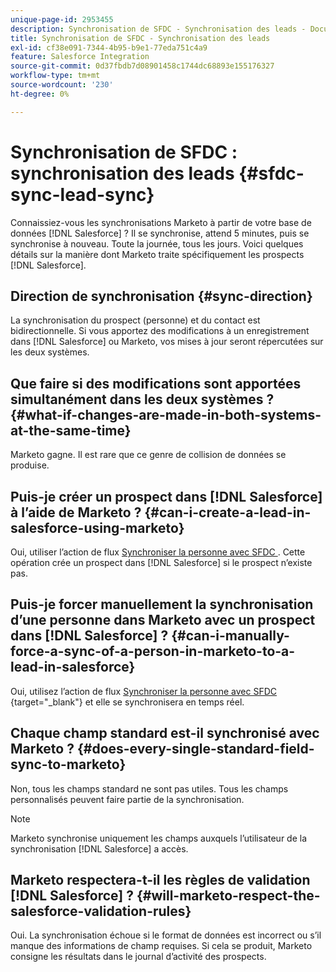 ```yaml
---
unique-page-id: 2953455
description: Synchronisation de SFDC - Synchronisation des leads - Documents Marketo - Documentation du produit
title: Synchronisation de SFDC - Synchronisation des leads
exl-id: cf38e091-7344-4b95-b9e1-77eda751c4a9
feature: Salesforce Integration
source-git-commit: 0d37fbdb7d08901458c1744dc68893e155176327
workflow-type: tm+mt
source-wordcount: '230'
ht-degree: 0%

---
```


# Synchronisation de SFDC : synchronisation des leads {#sfdc-sync-lead-sync}

Connaissiez-vous les synchronisations Marketo à partir de votre base de données [!DNL Salesforce] ? Il se synchronise, attend 5 minutes, puis se synchronise à nouveau. Toute la journée, tous les jours. Voici quelques détails sur la manière dont Marketo traite spécifiquement les prospects [!DNL Salesforce].

## Direction de synchronisation {#sync-direction}

La synchronisation du prospect (personne) et du contact est bidirectionnelle. Si vous apportez des modifications à un enregistrement dans [!DNL Salesforce] ou Marketo, vos mises à jour seront répercutées sur les deux systèmes.

## Que faire si des modifications sont apportées simultanément dans les deux systèmes ? {#what-if-changes-are-made-in-both-systems-at-the-same-time}

Marketo gagne. Il est rare que ce genre de collision de données se produise.

## Puis-je créer un prospect dans [!DNL Salesforce] à l’aide de Marketo ? {#can-i-create-a-lead-in-salesforce-using-marketo}

Oui, utiliser l’action de flux [ Synchroniser la personne avec SFDC ](/help/marketo/product-docs/core-marketo-concepts/smart-campaigns/salesforce-flow-actions/sync-person-to-sfdc.md). Cette opération crée un prospect dans [!DNL Salesforce] si le prospect n’existe pas.

## Puis-je forcer manuellement la synchronisation d’une personne dans Marketo avec un prospect dans [!DNL Salesforce] ? {#can-i-manually-force-a-sync-of-a-person-in-marketo-to-a-lead-in-salesforce}

Oui, utilisez l’action de flux [ Synchroniser la personne avec SFDC ](/help/marketo/product-docs/core-marketo-concepts/smart-campaigns/salesforce-flow-actions/sync-person-to-sfdc.md){target="_blank"} et elle se synchronisera en temps réel.

## Chaque champ standard est-il synchronisé avec Marketo ? {#does-every-single-standard-field-sync-to-marketo}

Non, tous les champs standard ne sont pas utiles. Tous les champs personnalisés peuvent faire partie de la synchronisation.

>[!NOTE]
>
>Marketo synchronise uniquement les champs auxquels l’utilisateur de la synchronisation [!DNL Salesforce] a accès.

## Marketo respectera-t-il les règles de validation [!DNL Salesforce] ? {#will-marketo-respect-the-salesforce-validation-rules}

Oui. La synchronisation échoue si le format de données est incorrect ou s’il manque des informations de champ requises. Si cela se produit, Marketo consigne les résultats dans le journal d’activité des prospects.
